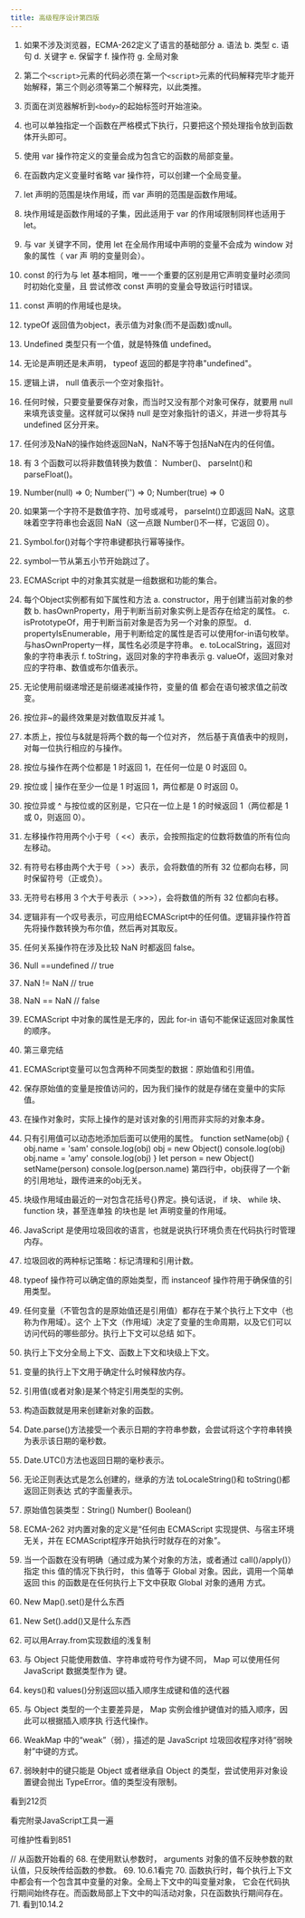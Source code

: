 ```yaml
---
title: 高级程序设计第四版
---
```

1. 如果不涉及浏览器，ECMA-262定义了语言的基础部分
    a. 语法
    b. 类型
    c. 语句
    d. 关键字
    e. 保留字
    f. 操作符
    g. 全局对象
    
2. 第二个`<script>`元素的代码必须在第一个`<script>`元素的代码解释完毕才能开始解释，第三个则必须等第二个解释完，以此类推。

3. 页面在浏览器解析到`<body>`的起始标签时开始渲染。
4. 也可以单独指定一个函数在严格模式下执行，只要把这个预处理指令放到函数体开头即可。
5. 使用 var 操作符定义的变量会成为包含它的函数的局部变量。
6. 在函数内定义变量时省略 var 操作符，可以创建一个全局变量。
7. let 声明的范围是块作用域，而 var 声明的范围是函数作用域。
8. 块作用域是函数作用域的子集，因此适用于 var 的作用域限制同样也适用于 let。
9. 与 var 关键字不同，使用 let 在全局作用域中声明的变量不会成为 window 对象的属性（ var 声
明的变量则会）。
10. const 的行为与 let 基本相同，唯一一个重要的区别是用它声明变量时必须同时初始化变量，且
尝试修改 const 声明的变量会导致运行时错误。
11. const 声明的作用域也是块。
12. typeOf 返回值为object，表示值为对象(而不是函数)或null。
13. Undefined 类型只有一个值，就是特殊值 undefined。
14. 无论是声明还是未声明， typeof 返回的都是字符串"undefined"。
15. 逻辑上讲， null 值表示一个空对象指针。
16. 任何时候，只要变量要保存对象，而当时又没有那个对象可保存，就要用 null 来填充该变量。这样就可以保持 null 是空对象指针的语义，并进一步将其与 undefined 区分开来。
17. 任何涉及NaN的操作始终返回NaN，NaN不等于包括NaN在内的任何值。
18. 有 3 个函数可以将非数值转换为数值： Number()、 parseInt()和 parseFloat()。
19. Number(null) => 0;   Number('') => 0;   Number(true) => 0
20. 如果第一个字符不是数值字符、加号或减号， parseInt()立即返回 NaN。这意味着空字符串也会返回 NaN（这一点跟 Number()不一样，它返回 0）。
21. Symbol.for()对每个字符串键都执行幂等操作。
22. symbol一节从第五小节开始跳过了。
23. ECMAScript 中的对象其实就是一组数据和功能的集合。
24.  每个Object实例都有如下属性和方法
    a. constructor，用于创建当前对象的参数
    b. hasOwnProperty，用于判断当前对象实例上是否存在给定的属性。
    c. isPrototypeOf，用于判断当前对象是否为另一个对象的原型。
    d. propertyIsEnumerable，用于判断给定的属性是否可以使用for-in语句枚举。与hasOwnProperty一样，属性名必须是字符串。
    e. toLocalString，返回对象的字符串表示
    f. toString，返回对象的字符串表示
    g. valueOf，返回对象对应的字符串、数值或布尔值表示。
25. 无论使用前缀递增还是前缀递减操作符，变量的值
都会在语句被求值之前改变。
26. 按位非~的最终效果是对数值取反并减 1。
27. 本质上，按位与&就是将两个数的每一个位对齐，
然后基于真值表中的规则，对每一位执行相应的与操作。
28. 按位与操作在两个位都是 1 时返回 1，在任何一位是 0 时返回 0。
29. 按位或 | 操作在至少一位是 1 时返回 1，两位都是 0 时返回 0。
30. 按位异或 ^ 与按位或的区别是，它只在一位上是 1 的时候返回 1（两位都是 1 或 0，则返回 0）。
31. 左移操作符用两个小于号（ <<）表示，会按照指定的位数将数值的所有位向左移动。
32. 有符号右移由两个大于号（ >>）表示，会将数值的所有 32 位都向右移，同时保留符号（正或负）。
33. 无符号右移用 3 个大于号表示（ >>>），会将数值的所有 32 位都向右移。
34. 逻辑非有一个叹号表示，可应用给ECMAScript中的任何值。逻辑非操作符首先将操作数转换为布尔值，然后再对其取反。
35. 任何关系操作符在涉及比较 NaN 时都返回 false。
36. Null ==undefined // true
37. NaN != NaN // true
38. NaN == NaN // false
39. ECMAScript 中对象的属性是无序的，因此 for-in 语句不能保证返回对象属性的顺序。
40. 第三章完结
41. ECMAScript变量可以包含两种不同类型的数据：原始值和引用值。
42. 保存原始值的变量是按值访问的，因为我们操作的就是存储在变量中的实际值。
43. 在操作对象时，实际上操作的是对该对象的引用而非实际的对象本身。
44. 只有引用值可以动态地添加后面可以使用的属性。
function setName(obj) {
    obj.name = 'sam'
    console.log(obj)
    obj = new Object()
    console.log(obj)
    obj.name = 'amy'
    console.log(obj)
}
let person = new Object()
setName(person)
console.log(person.name)
第四行中，obj获得了一个新的引用地址，跟传进来的obj无关。
45. 块级作用域由最近的一对包含花括号{}界定。换句话说， if 块、 while 块、 function 块，甚至连单独
的块也是 let 声明变量的作用域。
46. JavaScript 是使用垃圾回收的语言，也就是说执行环境负责在代码执行时管理内存。
47. 垃圾回收的两种标记策略：标记清理和引用计数。
48. typeof 操作符可以确定值的原始类型，而 instanceof 操作符用于确保值的引用类型。
49. 任何变量（不管包含的是原始值还是引用值）都存在于某个执行上下文中（也称为作用域）。这个
上下文（作用域）决定了变量的生命周期，以及它们可以访问代码的哪些部分。执行上下文可以总结
如下。
50. 执行上下文分全局上下文、函数上下文和块级上下文。
51. 变量的执行上下文用于确定什么时候释放内存。
52. 引用值(或者对象)是某个特定引用类型的实例。
53. 构造函数就是用来创建新对象的函数。
54. Date.parse()方法接受一个表示日期的字符串参数，会尝试将这个字符串转换为表示该日期的毫秒数。
55. Date.UTC()方法也返回日期的毫秒表示。
56. 无论正则表达式是怎么创建的，继承的方法 toLocaleString()和 toString()都返回正则表达
式的字面量表示。
57. 原始值包装类型：String() Number() Boolean()
58. ECMA-262 对内置对象的定义是“任何由 ECMAScript 实现提供、与宿主环境无关，并在 ECMAScript程序开始执行时就存在的对象”。
59. 当一个函数在没有明确（通过成为某个对象的方法，或者通过 call()/apply()）指定 this 值的情况下执行时， this 值等于
Global 对象。因此，调用一个简单返回 this 的函数是在任何执行上下文中获取 Global 对象的通用
方式。
60. New Map().set()是什么东西
61. New Set().add()又是什么东西
62. 可以用Array.from实现数组的浅复制
63. 与 Object 只能使用数值、字符串或符号作为键不同， Map 可以使用任何 JavaScript 数据类型作为
键。 
64. keys()和 values()分别返回以插入顺序生成键和值的迭代器
65. 与 Object 类型的一个主要差异是， Map 实例会维护键值对的插入顺序，因此可以根据插入顺序执
行迭代操作。
66. WeakMap 中的“weak”（弱），描述的是 JavaScript 垃圾回收程序对待“弱映射”中键的方式。
67. 弱映射中的键只能是 Object 或者继承自 Object 的类型，尝试使用非对象设置键会抛出
TypeError。值的类型没有限制。

看到212页

看完附录JavaScript工具一遍

可维护性看到851

// 从函数开始看的
68. 在使用默认参数时， arguments 对象的值不反映参数的默认值，只反映传给函数的参数。
69. 10.6.1看完
70. 函数执行时，每个执行上下文中都会有一个包含其中变量的对象。全局上下文中的叫变量对象， 
    它会在代码执行期间始终存在。而函数局部上下文中的叫活动对象，只在函数执行期间存在。
71. 看到10.14.2









